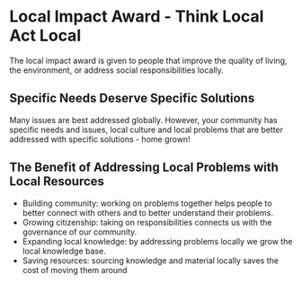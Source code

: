 # Local Impact Award - Think Local Act Local
The local impact award is given to people that improve the quality of living, the environment, or address social responsibilities locally.

## Specific Needs Deserve Specific Solutions
Many issues are best addressed globally. However, your community has specific needs and issues, local culture and local problems that are better addressed with specific solutions - home grown! 

## The Benefit of Addressing Local Problems with Local Resources

* Building community: working on problems together helps people to better connect with others and to better understand their problems.
* Growing citizenship: taking on responsibilities connects us with the governance of our community.
* Expanding local knowledge: by addressing problems locally we grow the local knowledge base. 
* Saving resources: sourcing knowledge and material locally saves the cost of moving them around 

